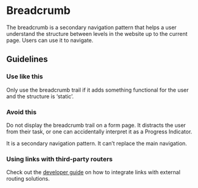 <!-- @license CC0-1.0 -->

# Breadcrumb

The breadcrumb is a secondary navigation pattern that helps a user understand the structure between levels in the website up to the current page.
Users can use it to navigate.

## Guidelines

### Use like this

Only use the breadcrumb trail if it adds something functional for the user and the structure is ‘static’.

### Avoid this

Do not display the breadcrumb trail on a form page.
It distracts the user from their task, or one can accidentally interpret it as a Progress Indicator.

It is a secondary navigation pattern.
It can’t replace the main navigation.

### Using links with third-party routers

Check out the [developer guide](/docs/docs-developer-guide-using-links-with-routers--docs) on how to integrate links with external routing solutions.
